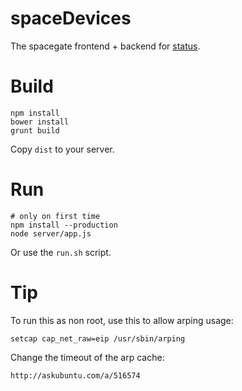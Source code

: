 # spaceDevices
 
The spacegate frontend + backend for [status](https://github.com/ktt-ol/spacestatus).

# Build

    npm install
    bower install
    grunt build

Copy ```dist``` to your server.

# Run

    # only on first time
    npm install --production 
    node server/app.js
    
Or use the ```run.sh``` script. 

# Tip

To run this as non root, use this to allow arping usage:

    setcap cap_net_raw=eip /usr/sbin/arping


Change the timeout of the arp cache:

    http://askubuntu.com/a/516574